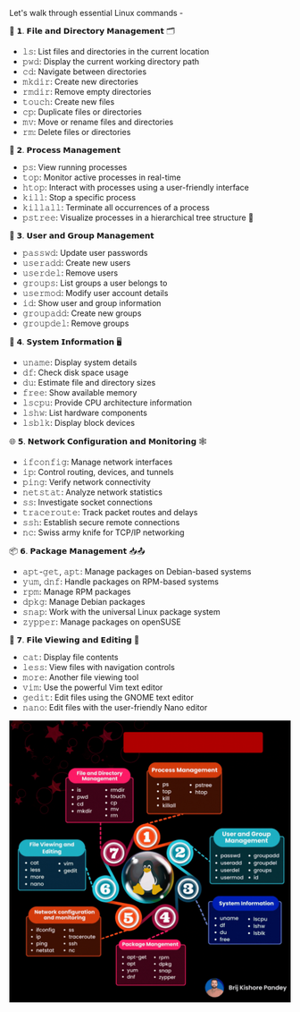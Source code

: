 Let's walk through essential Linux commands -

📂 𝟭. 𝗙𝗶𝗹𝗲 𝗮𝗻𝗱 𝗗𝗶𝗿𝗲𝗰𝘁𝗼𝗿𝘆 𝗠𝗮𝗻𝗮𝗴𝗲𝗺𝗲𝗻𝘁 🗂️
- 𝚕𝚜: List files and directories in the current location 
- 𝚙𝚠𝚍: Display the current working directory path 
- 𝚌𝚍: Navigate between directories 
- 𝚖𝚔𝚍𝚒𝚛: Create new directories 
- 𝚛𝚖𝚍𝚒𝚛: Remove empty directories 
- 𝚝𝚘𝚞𝚌𝚑: Create new files 
- 𝚌𝚙: Duplicate files or directories 
- 𝚖𝚟: Move or rename files and directories 
- 𝚛𝚖: Delete files or directories 

🔧 𝟮. 𝗣𝗿𝗼𝗰𝗲𝘀𝘀 𝗠𝗮𝗻𝗮𝗴𝗲𝗺𝗲𝗻𝘁 
- 𝚙𝚜: View running processes 
- 𝚝𝚘𝚙: Monitor active processes in real-time 
- 𝚑𝚝𝚘𝚙: Interact with processes using a user-friendly interface 
- 𝚔𝚒𝚕𝚕: Stop a specific process 
- 𝚔𝚒𝚕𝚕𝚊𝚕𝚕: Terminate all occurrences of a process 
- 𝚙𝚜𝚝𝚛𝚎𝚎: Visualize processes in a hierarchical tree structure 🌲

👥 𝟯. 𝗨𝘀𝗲𝗿 𝗮𝗻𝗱 𝗚𝗿𝗼𝘂𝗽 𝗠𝗮𝗻𝗮𝗴𝗲𝗺𝗲𝗻𝘁 
- 𝚙𝚊𝚜𝚜𝚠𝚍: Update user passwords 
- 𝚞𝚜𝚎𝚛𝚊𝚍𝚍: Create new users 
- 𝚞𝚜𝚎𝚛𝚍𝚎𝚕: Remove users 
- 𝚐𝚛𝚘𝚞𝚙𝚜: List groups a user belongs to 
- 𝚞𝚜𝚎𝚛𝚖𝚘𝚍: Modify user account details 
- 𝚒𝚍: Show user and group information
- 𝚐𝚛𝚘𝚞𝚙𝚊𝚍𝚍: Create new groups
- 𝚐𝚛𝚘𝚞𝚙𝚍𝚎𝚕: Remove groups

💾 𝟰. 𝗦𝘆𝘀𝘁𝗲𝗺 𝗜𝗻𝗳𝗼𝗿𝗺𝗮𝘁𝗶𝗼𝗻 🖥️
- 𝚞𝚗𝚊𝚖𝚎: Display system details 
- 𝚍𝚏: Check disk space usage 
- 𝚍𝚞: Estimate file and directory sizes 
- 𝚏𝚛𝚎𝚎: Show available memory 
- 𝚕𝚜𝚌𝚙𝚞: Provide CPU architecture information 
- 𝚕𝚜𝚑𝚠: List hardware components 
- 𝚕𝚜𝚋𝚕𝚔: Display block devices 

🌐 𝟱. 𝗡𝗲𝘁𝘄𝗼𝗿𝗸 𝗖𝗼𝗻𝗳𝗶𝗴𝘂𝗿𝗮𝘁𝗶𝗼𝗻 𝗮𝗻𝗱 𝗠𝗼𝗻𝗶𝘁𝗼𝗿𝗶𝗻𝗴 🕸️
- 𝚒𝚏𝚌𝚘𝚗𝚏𝚒𝚐: Manage network interfaces 
- 𝚒𝚙: Control routing, devices, and tunnels 
- 𝚙𝚒𝚗𝚐: Verify network connectivity 
- 𝚗𝚎𝚝𝚜𝚝𝚊𝚝: Analyze network statistics 
- 𝚜𝚜: Investigate socket connections 
- 𝚝𝚛𝚊𝚌𝚎𝚛𝚘𝚞𝚝𝚎: Track packet routes and delays 
- 𝚜𝚜𝚑: Establish secure remote connections 
- 𝚗𝚌: Swiss army knife for TCP/IP networking 

📦 𝟲. 𝗣𝗮𝗰𝗸𝗮𝗴𝗲 𝗠𝗮𝗻𝗮𝗴𝗲𝗺𝗲𝗻𝘁 📥📤
- 𝚊𝚙𝚝-𝚐𝚎𝚝, 𝚊𝚙𝚝: Manage packages on Debian-based systems 
- 𝚢𝚞𝚖, 𝚍𝚗𝚏: Handle packages on RPM-based systems 
- 𝚛𝚙𝚖: Manage RPM packages 
- 𝚍𝚙𝚔𝚐: Manage Debian packages 
- 𝚜𝚗𝚊𝚙: Work with the universal Linux package system 
- 𝚣𝚢𝚙𝚙𝚎𝚛: Manage packages on openSUSE 

📜 𝟳. 𝗙𝗶𝗹𝗲 𝗩𝗶𝗲𝘄𝗶𝗻𝗴 𝗮𝗻𝗱 𝗘𝗱𝗶𝘁𝗶𝗻𝗴 📝
- 𝚌𝚊𝚝: Display file contents 
- 𝚕𝚎𝚜𝚜: View files with navigation controls 
- 𝚖𝚘𝚛𝚎: Another file viewing tool 
- 𝚟𝚒𝚖: Use the powerful Vim text editor 
- 𝚐𝚎𝚍𝚒𝚝: Edit files using the GNOME text editor 
- 𝚗𝚊𝚗𝚘: Edit files with the user-friendly Nano editor

![img](https://github.com/SouravGanesh/Data-Digest/blob/e9787c2345553f683aee24d6a4943be6676ec0f4/images/linux.gif)
